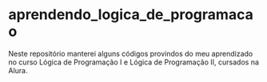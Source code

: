 # aprendendo_logica_de_programacao
Neste repositório manterei alguns códigos provindos do meu aprendizado no curso Lógica de Programação I e Lógica de Programação II, cursados na Alura.

